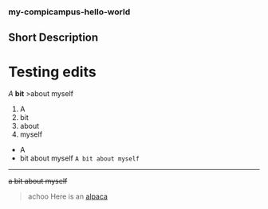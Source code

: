 ### my-compicampus-hello-world
## Short Description
# Testing edits
*A* **bit** >about myself
1. A
2. bit
3. about
4. myself
- A
- bit about myself
`A bit about myself`
---
~~a bit about myself~~
> achoo
Here is an [alpaca](https://www.britannica.com/animal/alpaca)
